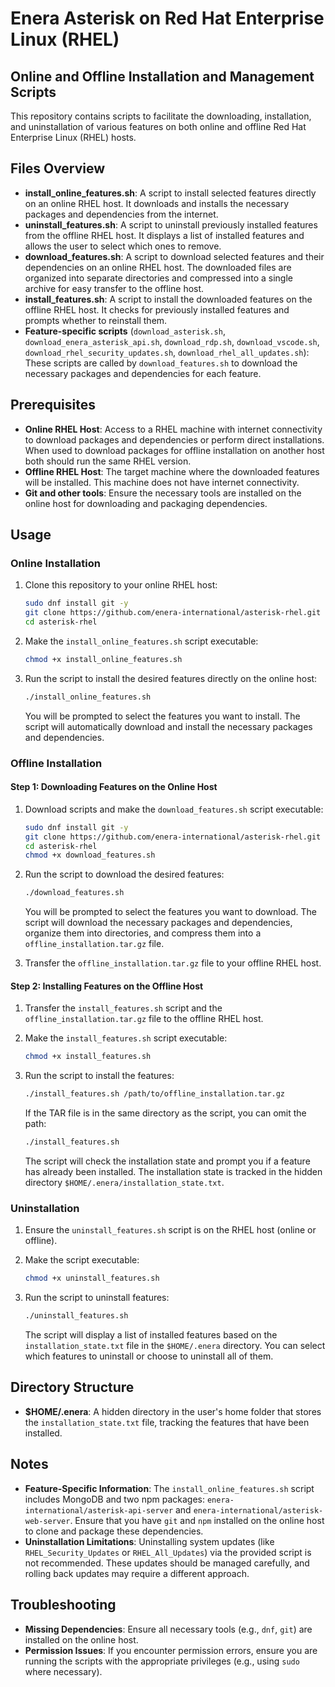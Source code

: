 # Enera Asterisk on Red Hat Enterprise Linux (RHEL)
## Online and Offline Installation and Management Scripts

This repository contains scripts to facilitate the downloading, installation, and uninstallation of various features on both online and offline Red Hat Enterprise Linux (RHEL) hosts.

## Files Overview

- **install_online_features.sh**: A script to install selected features directly on an online RHEL host. It downloads and installs the necessary packages and dependencies from the internet.
- **uninstall_features.sh**: A script to uninstall previously installed features from the offline RHEL host. It displays a list of installed features and allows the user to select which ones to remove.
- **download_features.sh**: A script to download selected features and their dependencies on an online RHEL host. The downloaded files are organized into separate directories and compressed into a single archive for easy transfer to the offline host.
- **install_features.sh**: A script to install the downloaded features on the offline RHEL host. It checks for previously installed features and prompts whether to reinstall them.
- **Feature-specific scripts** (`download_asterisk.sh`, `download_enera_asterisk_api.sh`, `download_rdp.sh`, `download_vscode.sh`, `download_rhel_security_updates.sh`, `download_rhel_all_updates.sh`): These scripts are called by `download_features.sh` to download the necessary packages and dependencies for each feature.

## Prerequisites

- **Online RHEL Host**: Access to a RHEL machine with internet connectivity to download packages and dependencies or perform direct installations. When used to download packages for offline installation on another host both should run the same RHEL version.
- **Offline RHEL Host**: The target machine where the downloaded features will be installed. This machine does not have internet connectivity.
- **Git and other tools**: Ensure the necessary tools are installed on the online host for downloading and packaging dependencies.

## Usage

### Online Installation

1. Clone this repository to your online RHEL host:

    ```bash
    sudo dnf install git -y
    git clone https://github.com/enera-international/asterisk-rhel.git
    cd asterisk-rhel
    ```

2. Make the `install_online_features.sh` script executable:

    ```bash
    chmod +x install_online_features.sh
    ```

3. Run the script to install the desired features directly on the online host:

    ```bash
    ./install_online_features.sh
    ```

    You will be prompted to select the features you want to install. The script will automatically download and install the necessary packages and dependencies.

### Offline Installation

#### Step 1: Downloading Features on the Online Host

1. Download scripts and make the `download_features.sh` script executable:

    ```bash
    sudo dnf install git -y
    git clone https://github.com/enera-international/asterisk-rhel.git
    cd asterisk-rhel
    chmod +x download_features.sh
    ```

2. Run the script to download the desired features:

    ```bash
    ./download_features.sh
    ```

    You will be prompted to select the features you want to download. The script will download the necessary packages and dependencies, organize them into directories, and compress them into a `offline_installation.tar.gz` file.

3. Transfer the `offline_installation.tar.gz` file to your offline RHEL host.

#### Step 2: Installing Features on the Offline Host

1. Transfer the `install_features.sh` script and the `offline_installation.tar.gz` file to the offline RHEL host.

2. Make the `install_features.sh` script executable:

    ```bash
    chmod +x install_features.sh
    ```

3. Run the script to install the features:

    ```bash
    ./install_features.sh /path/to/offline_installation.tar.gz
    ```

    If the TAR file is in the same directory as the script, you can omit the path:

    ```bash
    ./install_features.sh
    ```

    The script will check the installation state and prompt you if a feature has already been installed. The installation state is tracked in the hidden directory `$HOME/.enera/installation_state.txt`.

### Uninstallation

1. Ensure the `uninstall_features.sh` script is on the RHEL host (online or offline).

2. Make the script executable:

    ```bash
    chmod +x uninstall_features.sh
    ```

3. Run the script to uninstall features:

    ```bash
    ./uninstall_features.sh
    ```

    The script will display a list of installed features based on the `installation_state.txt` file in the `$HOME/.enera` directory. You can select which features to uninstall or choose to uninstall all of them.

## Directory Structure

- **$HOME/.enera**: A hidden directory in the user's home folder that stores the `installation_state.txt` file, tracking the features that have been installed.

## Notes

- **Feature-Specific Information**: The `install_online_features.sh` script includes MongoDB and two npm packages: `enera-international/asterisk-api-server` and `enera-international/asterisk-web-server`. Ensure that you have `git` and `npm` installed on the online host to clone and package these dependencies.
- **Uninstallation Limitations**: Uninstalling system updates (like `RHEL_Security_Updates` or `RHEL_All_Updates`) via the provided script is not recommended. These updates should be managed carefully, and rolling back updates may require a different approach.

## Troubleshooting

- **Missing Dependencies**: Ensure all necessary tools (e.g., `dnf`, `git`) are installed on the online host.
- **Permission Issues**: If you encounter permission errors, ensure you are running the scripts with the appropriate privileges (e.g., using `sudo` where necessary).

